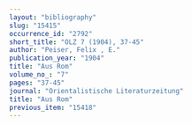 ```yaml
---
layout: "bibliography"
slug: "15415"
occurrence_id: "2792"
short_title: "OLZ 7 (1904), 37-45"
author: "Peiser, Felix , E."
publication_year: "1904"
title: "Aus Rom"
volume_no_: "7"
pages: "37-45"
journal: "Orientalistische Literaturzeitung"
title: "Aus Rom"
previous_item: "15418"
---
```

